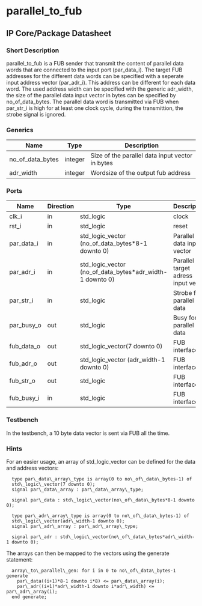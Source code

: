 # parallel\_to\_fub
## IP Core/Package Datasheet

### Short Description
parallel\_to\_fub is a FUB sender that transmit the content of parallel data words that are connected to the input port (par\_data\_i). The target FUB addresses for the different data words can be specified with a seperate input address vector (par\_adr\_i). This address can be different for each data word. The used address width can be specified with the generic adr\_width, the size of the parallel data input vector in bytes can be specified by no\_of\_data\_bytes. The parallel data word is transmitted via FUB when par\_str\_i is high for at least one clock cycle, during the transmittion, the strobe signal is ignored.

### Generics

| Name             | Type    | Description                                     |
|------------------|---------|-------------------------------------------------|
| no\_of\_data\_bytes | integer | Size of the parallel data input vector in bytes |
| adr\_width        | integer | Wordsize of the output fub address              |


### Ports

| Name       | Direction | Type                                                     | Description                         |
|------------|-----------|----------------------------------------------------------|-------------------------------------|
| clk\_i      | in        | std\_logic                                                | clock                               |
| rst\_i      | in        | std\_logic                                                | reset                               |
| par\_data\_i | in        | std\_logic\_vector (no\_of\_data\_bytes*8-1 downto 0)         | Parallel data input vector          |
| par\_adr\_i  | in        | std\_logic\_vector (no\_of\_data\_bytes*adr\_width-1 downto 0) | Parallel target adress input vector |
| par\_str\_i  | in        | std\_logic                                                | Strobe for parallel data            |
| par\_busy\_o | out       | std\_logic                                                | Busy for parallel data              |
| fub\_data\_o | out       | std\_logic\_vector(7 downto 0)                             | FUB interface                       |
| fub\_adr\_o  | out       | std\_logic\_vector (adr\_width-1 downto 0)                  | FUB interface                       |
| fub\_str\_o  | out       | std\_logic                                                | FUB interface                       |
| fub\_busy\_i | in        | std\_logic                                                | FUB interface                       |



### Testbench
In the testbench, a 10 byte data vector is sent via FUB all the time.

### Hints
For an easier usage, an array of std\_logic\_vector can be defined for the data and address vectors:  

```
  type par\_data\_array\_type is array(0 to no\_of\_data\_bytes-1) of
  std\_logic\_vector(7 downto 0);
  signal par\_data\_array : par\_data\_array\_type;

  signal par\_data : std\_logic\_vector(no\_of\_data\_bytes*8-1 downto 0);

  type par\_adr\_array\_type is array(0 to no\_of\_data\_bytes-1) of
  std\_logic\_vector(adr\_width-1 downto 0);
  signal par\_adr\_array : par\_adr\_array\_type;

  signal par\_adr : std\_logic\_vector(no\_of\_data\_bytes*adr\_width-1 downto 0);
```

The arrays can then be mapped to the vectors using the generate statement:

```
  array\_to\_parallel\_gen: for i in 0 to no\_of\_data\_bytes-1 generate
    par\_data((i+1)*8-1 downto i*8) <= par\_data\_array(i);
    par\_adr((i+1)*adr\_width-1 downto i*adr\_width) <= par\_adr\_array(i);
  end generate;
```


